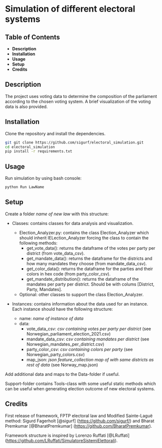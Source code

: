 
# Simulation of different electoral systems


## Table of Contents

- **Description**
- **Installation**
- **Usage**
- **Setup**
- **Credits**


## Description

The project uses voting data to determine the composition of the parliament according to the chosen voting system. A brief visualization of the voting data is also provided.


## Installation

Clone the repository and install the dependencies.

```bash
git git clone https://github.com/sigurf/electoral_simulation.git
cd electoral_simulation
pip install -r requirements.txt
```


## Usage

Run simulation by using bash console:

```bash
python Run LawName
``` 

## Setup

Create a folder *name of new law* with this structure:
+ Classes: contains classes for data analysis and visualization.
    + Election_Analyzer.py: contains the class Election_Analyzer which should inherit IELection_Analyzer forcing the class to contain the following methods:
        + get_vote_data():  returns the dataframe of the votes per party per district (from vote_data_csv).
        + get_mandate_data(): returns the dataframe for the districts and how many mandates they choose (from mandate_data_csv).
        + get_color_data(): returns the dataframe for the parties and their colors in hex code (from party_color_csv).
        + get_mandate_distribution(): returns the dataframe of the mandates per party per district. Should be with colums [District, Party, Mandates].
    + Optional: other classes to support the class Election_Analyzer.

+ Instances: contains information about the data used for an instance. Each instance should have the following structure:
    + name: *name of instance of data*
    + data:
        + vote_data_csv: *csv containing votes per party per district* (see Norwegian_parliament_election_2021.csv)
        + mandate_data_csv: *csv containing mandates per district* (see Norwegian_mandates_per_district.csv)
        + party_color_csv: *csv containing colors per party* (see Norwegian_party_colors.csv)
        + map_json: *json feature_collection map of with same districts as rest of data* (see Norway_map.json)

Add additional data and maps to the Data-folder if useful.

Support-folder contains Tools-class with some useful static methods which can be useful when generating election outcome of new electoral systems.


## Credits

First release of framework, FPTP electoral law and Modified Sainte-Laguë method: Sigurd Fagerholt [@sigurf] (https://github.com/sigurf/) and Bharat Premkumar [@BharatPremkumar] (https://github.com/BharatPremkumar).

Framework structure is inspired by Lorenzo Ruffati [@LRuffati] (https://github.com/LRuffati/SimulatoreSistemiElettorali).